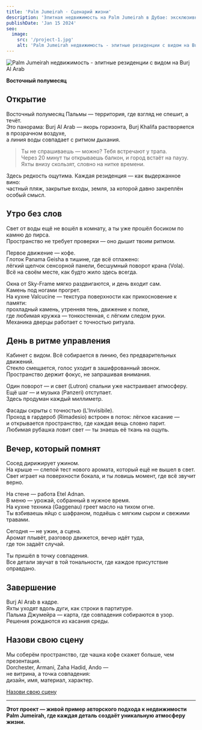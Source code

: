 ```yaml
---
title: 'Palm Jumeirah · Сценарий жизни'
description: 'Элитная недвижимость на Palm Jumeirah в Дубае: эксклюзивные резиденции с панорамным видом на Burj Al Arab и Персидский залив. Премиальные апартаменты с частными пляжами и закрытыми входами.'
publishDate: 'Jan 15 2024'
seo:
  image:
    src: '/project-1.jpg'
    alt: 'Palm Jumeirah недвижимость - элитные резиденции с видом на Burj Al Arab, Дубай'
---
```


![Palm Jumeirah недвижимость - элитные резиденции с видом на Burj Al Arab](/project-1.jpg)

**Восточный полумесяц**

## Открытие

Восточный полумесяц Пальмы — территория, где взгляд не спешит, а течёт.  
Это панорама: Burj Al Arab — якорь горизонта, Burj Khalifa растворяется в прозрачном воздухе,  
а линия воды совпадает с ритмом дыхания.

> Ты не спрашиваешь — можно? Тебя встречают у трапа.  
> Через 20 минут ты открываешь балкон, и город встаёт на паузу.  
> Яхты внизу скользят, словно на нитке времени.

Здесь редкость ощутима. Каждая резиденция — как выдержанное вино:  
частный пляж, закрытые входы, земля, за которой давно закреплён особый смысл.

## Утро без слов

Свет от воды ещё не вошёл в комнату, а ты уже прошёл босиком по камню до пирса.  
Пространство не требует проверки — оно дышит твоим ритмом.

Первое движение — кофе.  
Глоток Panama Geisha в тишине, где всё отлажено:  
лёгкий щелчок сенсорной панели, бесшумный поворот крана (Vola).  
Всё на своём месте, как будто жило здесь всегда.

Окна от Sky-Frame мягко раздвигаются, и день входит сам.  
Камень под ногами прогрет.  
На кухне Valcucine — текстура поверхности как прикосновение к памяти:  
прохладный камень, утренняя тень, движение к полке,  
где любимая кружка — тонкостенная, с лёгким следом руки.  
Механика дверцы работает с точностью ритуала.

## День в ритме управления

Кабинет с видом. Всё собирается в линию, без предварительных движений.  
Стекло смещается, голос уходит в зашифрованный звонок.  
Пространство держит фокус, не запрашивая внимания.

Один поворот — и свет (Lutron) спальни уже настраивает атмосферу.  
Ещё шаг — и музыка (Panzeri) отступает.  
Здесь продуман каждый миллиметр.

Фасады скрыты с точностью (L'Invisibile).  
Проход в гардероб (Rimadesio) встроен в поток: лёгкое касание —  
и открывается пространство, где каждая вещь словно парит.  
Любимая рубашка ловит свет — ты знаешь её ткань на ощупь.

## Вечер, который помнят

Сосед дирижирует ужином.  
На крыше — слепой тест нового аромата, который ещё не вышел в свет.  
Свет играет на поверхности бокала, и ты ловишь момент, где всё звучит верно.

На стене — работа Etel Adnan.  
В меню — урожай, собранный в нужное время.  
На кухне техника (Gaggenau) греет масло на тихом огне.  
Ты взбиваешь яйцо с шафраном, подаёшь с мягким сыром и свежими травами.

Сегодня — не ужин, а сцена.  
Аромат плывёт, разговор движется, вечер идёт туда,  
где тон задаёт случай.

Ты пришёл в точку совпадения.  
Все детали звучат в той тональности, где каждое присутствие оправдано.

## Завершение

Burj Al Arab в кадре.  
Яхты уходят вдоль дуги, как строки в партитуре.  
Пальма Джумейра — карта, где совпадения собираются в узор.  
Решения рождаются из касания среды.

## Назови свою сцену

Мы соберём пространство, где чашка кофе скажет больше, чем презентация.  
Dorchester, Armani, Zaha Hadid, Ando —  
не витрина, а точка совпадения:  
дизайн, имя, материал, характер.

<div class="flex justify-center mb-10">
  <a 
    href="/contact"
    class="px-8 py-3 rounded-full border border-black font-serif italic text-lg hover:bg-black hover:text-white transition-colors no-underline"
    style="color: inherit;"
  >
    Назови свою сцену
  </a>
</div>

---

**Этот проект — живой пример авторского подхода к недвижимости Palm Jumeirah, где каждая деталь создаёт уникальную атмосферу жизни.**
